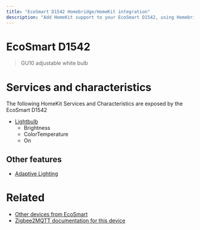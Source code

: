 ```yaml
---
title: "EcoSmart D1542 Homebridge/HomeKit integration"
description: "Add HomeKit support to your EcoSmart D1542, using Homebridge, Zigbee2MQTT and homebridge-z2m."
---
```

<!---
This file has been GENERATED using src/docgen/docgen.ts
DO NOT EDIT THIS FILE MANUALLY!
-->
# EcoSmart D1542
> GU10 adjustable white bulb


# Services and characteristics
The following HomeKit Services and Characteristics are exposed by
the EcoSmart D1542

* [Lightbulb](../../light.md)
  * Brightness
  * ColorTemperature
  * On


## Other features
* [Adaptive Lighting](../../light.md)


# Related
* [Other devices from EcoSmart](../index.md#ecosmart)
* [Zigbee2MQTT documentation for this device](https://www.zigbee2mqtt.io/devices/D1542.html)